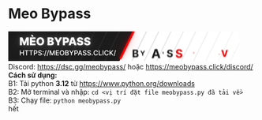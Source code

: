 # Meo Bypass  
![Meo Bypass](https://github.com/longndev/Meo-Bypass/blob/main/standard.gif?raw=true)  
Discord: https://dsc.gg/meobypass/ hoặc https://meobypass.click/discord/  
**Cách sử dụng:**  
B1: Tải python **3.12** từ https://www.python.org/downloads  
B2: Mở terminal và nhập: `cd <vị trí đặt file meobypass.py đã tải về>`  
B3: Chạy file: `python meobypass.py`  
hết  
